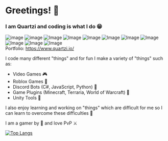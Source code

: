 # **Greetings! 👋**

### I am Quartzi and coding is what I do 😁

![image](https://img.shields.io/badge/-C%23-brightgreen)
![image](https://img.shields.io/badge/-JavaScript-brightgreen)
![Image](https://img.shields.io/badge/-LUA-green)
![Image](https://img.shields.io/badge/-Java-green)
![Image](https://img.shields.io/badge/-HTML%2FCSS-green)
![Image](https://img.shields.io/badge/-Python-green)
![Image](https://img.shields.io/badge/-TypeScript-yellow)
![Image](https://img.shields.io/badge/-PHP-yellow)
![Image](https://img.shields.io/badge/-C-orange)
![Image](https://img.shields.io/badge/-C%2B%2B-orange)
![Image](https://img.shields.io/badge/-Swift-red)  
Portfolio: https://www.quartzi.io/

I code many different "things" and for fun I make a variety of "things" such as:

- Video Games 🎮
- Roblox Games 🤨
- Discord Bots (C#, JavaScript, Python) 🤖
- Game Plugins (Minecraft, Terraria, World of Warcraft) 🥇
- Unity Tools 🔧

I also enjoy learning and working on "things" which are difficult for me so I can learn to overcome these difficulties :muscle:

I am a gamer by :sparkling_heart: and love PvP :crossed_swords:

[![Top Langs](https://github-readme-stats.vercel.app/api/top-langs/?username=realQuartzi&count_private=true&theme=highcontrast)](https://github.com/anuraghazra/github-readme-stats)
